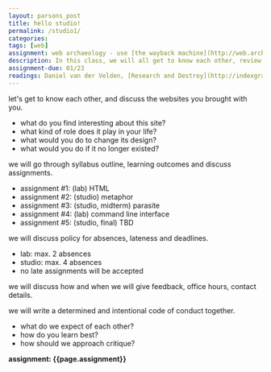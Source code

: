 ```yaml
---  
layout: parsons_post  
title: hello studio!
permalink: /studio1/
categories: 
tags: [web]
assignment: web archaeology - use [the wayback machine](http://web.archive.org) to explore the history of a site of your choice, to be presented on Thursday's class.
description: In this class, we will all get to know each other, review the syllabus together, and establish the structure of the studio for the rest of the semester. 
assignment-due: 01/23
readings: Daniel van der Velden, [Research and Destroy](http://indexgrafik.fr/daniel-van-der-velden-metahaven-research-and-destroy/)
---  
```


let's get to know each other, and discuss the websites you brought with you.
* what do you find interesting about this site?
* what kind of role does it play in your life? 
* what would you do to change its design?
* what would you do if it no longer existed?

we will go through syllabus outline, learning outcomes and discuss assignments.

* assignment #1: (lab) HTML
* assignment #2: (studio) metaphor
* assignment #3: (studio, midterm) parasite
* assignment #4: (lab) command line interface
* assignment #5: (studio, final) TBD

we will discuss policy for absences, lateness and deadlines.

* lab: max. 2 absences
* studio: max. 4 absences
* no late assignments will be accepted

we will discuss how and when we will give feedback, office hours, contact details.

we will write a determined and intentional code of conduct together. 
* what do we expect of each other?
* how do you learn best? 
* how should we approach critique?

**assignment: {{page.assignment}}**


<!-- middlebrow design will be done by algorithms by the time you are 30. good design, then, is not about making "nice websites". design has traditionally been about visual intelligence, centered on organization of the printed word, cf. Benjamin Franklin. today to be a designer means to understand the complex systems of communication by which our world is mediated, to embrace its messiness and to organise it in meaningful configurations. in that sense there is perhaps no more important discipline than communication design. -->